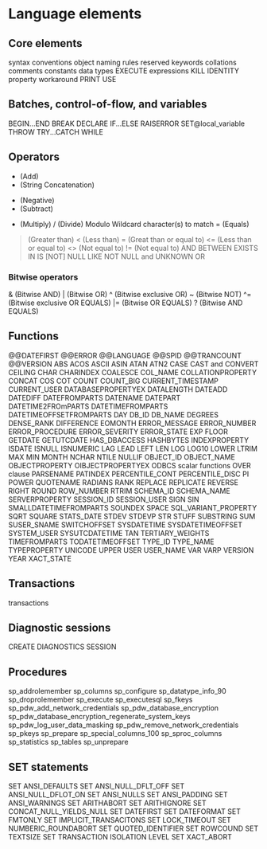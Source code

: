 # Language elements

## Core elements

syntax conventions
object naming rules
reserved keywords
collations
comments
constants
data types
EXECUTE
expressions
KILL
IDENTITY property workaround
PRINT
USE

## Batches, control-of-flow, and variables

BEGIN...END
BREAK
DECLARE
IF...ELSE
RAISERROR
SET@local_variable
THROW
TRY...CATCH
WHILE

## Operators
+ (Add)
+ (String Concatenation)
- (Negative)
- (Subtract)
* (Multiply)
/ (Divide)
Modulo
Wildcard character(s) to match
= (Equals)
> (Greater than)
< (Less than)
>= (Great than or equal to)
<= (Less than or equal to)
<> (Not equal to)
!= (Not equal to)
AND
BETWEEN
EXISTS
IN
IS [NOT] NULL
LIKE
NOT
NULL and UNKNOWN
OR

### Bitwise operators

& (Bitwise AND)
| (Bitwise OR)
^ (Bitwise exclusive OR)
~ (Bitwise NOT)
^= (Bitwise exclusive OR EQUALS)
|= (Bitwise OR EQUALS)
? (Bitwise AND EQUALS)

## Functions

@@DATEFIRST
@@ERROR
@@LANGUAGE
@@SPID
@@TRANCOUNT
@@VERSION
ABS
ACOS
ASCII
ASIN
ATAN
ATN2
CASE
CAST and CONVERT
CEILING
CHAR
CHARINDEX
COALESCE
COL_NAME
COLLATIONPROPERTY
CONCAT
COS
COT
COUNT
COUNT_BIG
CURRENT_TIMESTAMP
CURRENT_USER
DATABASEPROPERTYEX
DATALENGTH
DATEADD
DATEDIFF
DATEFROMPARTS
DATENAME
DATEPART
DATETIME2FROmPARTS
DATETIMEFROMPARTS
DATETIMEOFFSETFROMPARTS
DAY
DB_ID
DB_NAME
DEGREES
DENSE_RANK
DIFFERENCE
EOMONTH
ERROR_MESSAGE
ERROR_NUMBER
ERROR_PROCEDURE
ERROR_SEVERITY
ERROR_STATE
EXP
FLOOR
GETDATE
GETUTCDATE
HAS_DBACCESS
HASHBYTES
INDEXPROPERTY
ISDATE
ISNULL
ISNUMERIC
LAG
LEAD
LEFT
LEN
LOG
LOG10
LOWER
LTRIM
MAX
MIN
MONTH
 NCHAR
NTILE
NULLIF
OBJECT_ID
OBJECT_NAME
OBJECTPROPERTY
OIBJECTPROPERTYEX
ODBCS scalar functions
OVER clause
PARSENAME
PATINDEX
PERCENTILE_CONT
PERCENTILE_DISC
PI
POWER
QUOTENAME
RADIANS
RANK
REPLACE
REPLICATE
REVERSE
RIGHT
ROUND
ROW_NUMBER
RTRIM
SCHEMA_ID
SCHEMA_NAME
SERVERPROPERTY
SESSION_ID
SESSION_USER
SIGN
SIN
SMALLDATETIMEFROMPARTS
SOUNDEX
SPACE
SQL_VARIANT_PROPERTY
SQRT
SQUARE
STATS_DATE
STDEV
STDEVP
STR
STUFF
SUBSTRING
SUM
SUSER_SNAME
SWITCHOFFSET
SYSDATETIME
SYSDATETIMEOFFSET
SYSTEM_USER
SYSUTCDATETIME
TAN
TERTIARY_WEIGHTS
TIMEFROMPARTS
TODATETIMEOFFSET
TYPE_ID
TYPE_NAME
TYPEPROPERTY
UNICODE
UPPER
USER
USER_NAME
VAR
VARP
VERSION
YEAR
XACT_STATE

## Transactions

transactions

## Diagnostic sessions

CREATE DIAGNOSTICS SESSION

## Procedures

sp_addrolemember
sp_columns
sp_configure
sp_datatype_info_90
sp_droprolemember
sp_execute
sp_executesql
sp_fkeys
sp_pdw_add_network_credentials
sp_pdw_database_encryption
sp_pdw_database_encryption_regenerate_system_keys
sp_pdw_log_user_data_masking
sp_pdw_remove_network_credentials
sp_pkeys
sp_prepare
sp_special_columns_100
sp_sproc_columns
sp_statistics
sp_tables
sp_unprepare



## SET statements

SET ANSI_DEFAULTS
SET ANSI_NULL_DFLT_OFF
SET ANSI_NULL_DFLOT_ON
SET ANSI_NULLS
SET ANSI_PADDING
SET ANSI_WARNINGS
SET ARITHABORT
SET ARITHIGNORE
SET CONCAT_NULL_YIELDS_NULL
SET DATEFIRST
SET DATEFORMAT
SET FMTONLY
SET IMPLICIT_TRANSACITONS
SET LOCK_TIMEOUT
SET NUMBERIC_ROUNDABORT
SET QUOTED_IDENTIFIER
SET ROWCOUND
SET TEXTSIZE
SET TRANSACTION ISOLATION LEVEL
SET XACT_ABORT